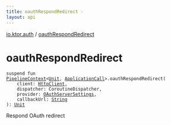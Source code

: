 ```yaml
---
title: oauthRespondRedirect - 
layout: api
---
```


<div class='api-docs-breadcrumbs'><a href="index.html">io.ktor.auth</a> / <a href="./oauth-respond-redirect.html">oauthRespondRedirect</a></div>

# oauthRespondRedirect

<div class="signature"><code><span class="keyword">suspend</span> <span class="keyword">fun </span><a href="../io.ktor.util.pipeline/-pipeline-context/index.html"><span class="identifier">PipelineContext</span></a><span class="symbol">&lt;</span><a href="https://kotlinlang.org/api/latest/jvm/stdlib/kotlin/-unit/index.html"><span class="identifier">Unit</span></a><span class="symbol">,</span>&nbsp;<a href="../io.ktor.application/-application-call/index.html"><span class="identifier">ApplicationCall</span></a><span class="symbol">&gt;</span><span class="symbol">.</span><span class="identifier">oauthRespondRedirect</span><span class="symbol">(</span><br/>&nbsp;&nbsp;&nbsp;&nbsp;<span class="parameterName" id="io.ktor.auth$oauthRespondRedirect(io.ktor.util.pipeline.PipelineContext((kotlin.Unit, io.ktor.application.ApplicationCall)), io.ktor.client.HttpClient, kotlinx.coroutines.CoroutineDispatcher, io.ktor.auth.OAuthServerSettings, kotlin.String)/client">client</span><span class="symbol">:</span>&nbsp;<a href="../io.ktor.client/-http-client/index.html"><span class="identifier">HttpClient</span></a><span class="symbol">, </span><br/>&nbsp;&nbsp;&nbsp;&nbsp;<span class="parameterName" id="io.ktor.auth$oauthRespondRedirect(io.ktor.util.pipeline.PipelineContext((kotlin.Unit, io.ktor.application.ApplicationCall)), io.ktor.client.HttpClient, kotlinx.coroutines.CoroutineDispatcher, io.ktor.auth.OAuthServerSettings, kotlin.String)/dispatcher">dispatcher</span><span class="symbol">:</span>&nbsp;<span class="identifier">CoroutineDispatcher</span><span class="symbol">, </span><br/>&nbsp;&nbsp;&nbsp;&nbsp;<span class="parameterName" id="io.ktor.auth$oauthRespondRedirect(io.ktor.util.pipeline.PipelineContext((kotlin.Unit, io.ktor.application.ApplicationCall)), io.ktor.client.HttpClient, kotlinx.coroutines.CoroutineDispatcher, io.ktor.auth.OAuthServerSettings, kotlin.String)/provider">provider</span><span class="symbol">:</span>&nbsp;<a href="-o-auth-server-settings/index.html"><span class="identifier">OAuthServerSettings</span></a><span class="symbol">, </span><br/>&nbsp;&nbsp;&nbsp;&nbsp;<span class="parameterName" id="io.ktor.auth$oauthRespondRedirect(io.ktor.util.pipeline.PipelineContext((kotlin.Unit, io.ktor.application.ApplicationCall)), io.ktor.client.HttpClient, kotlinx.coroutines.CoroutineDispatcher, io.ktor.auth.OAuthServerSettings, kotlin.String)/callbackUrl">callbackUrl</span><span class="symbol">:</span>&nbsp;<a href="https://kotlinlang.org/api/latest/jvm/stdlib/kotlin/-string/index.html"><span class="identifier">String</span></a><br/><span class="symbol">)</span><span class="symbol">: </span><a href="https://kotlinlang.org/api/latest/jvm/stdlib/kotlin/-unit/index.html"><span class="identifier">Unit</span></a></code></div>

Respond OAuth redirect

